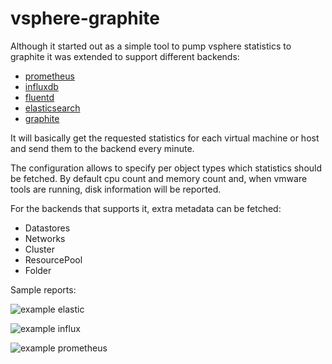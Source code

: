 # vsphere-graphite

Although it started out as a simple tool to pump vsphere statistics to graphite it was extended to support different backends:

* [prometheus](https://prometheus.io/)
* [influxdb](https://www.influxdata.com/)
* [fluentd](https://www.fluentd.org/)
* [elasticsearch](https://www.elastic.co/)
* [graphite](https://graphiteapp.org/)

It will basically get the requested statistics for each virtual machine or host and send them to the backend every minute.

The configuration allows to specify per object types which statistics should be fetched.
By default cpu count and memory count and, when vmware tools are running, disk information will be reported.

For the backends that supports it, extra metadata can be fetched:

* Datastores
* Networks
* Cluster
* ResourcePool
* Folder

Sample reports:

![example elastic](https://github.com/cblomart/vsphere-graphite/raw/master/imgs/vsphere-graphite-elastic-grafana-dashboard-1.png)

![example influx](https://github.com/cblomart/vsphere-graphite/raw/master/imgs/vsphere-graphite-influxdb-grafana-dashboard-1.png)

![example prometheus](https://github.com/cblomart/vsphere-graphite/raw/master/imgs/vsphere-graphite-prometheus-grafana-dashboard-1.png)

